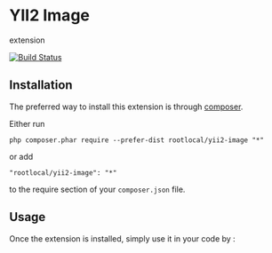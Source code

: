 YII2 Image
==========
extension

[![Build Status](https://img.shields.io/travis/rootlocal/yii2-image.svg)](http://travis-ci.org/rootlocal/yii2-image)

Installation
------------

The preferred way to install this extension is through [composer](http://getcomposer.org/download/).

Either run

```
php composer.phar require --prefer-dist rootlocal/yii2-image "*"
```

or add

```
"rootlocal/yii2-image": "*"
```

to the require section of your `composer.json` file.


Usage
-----

Once the extension is installed, simply use it in your code by  :

```php
```